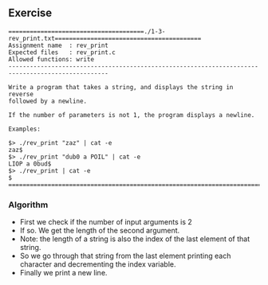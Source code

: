 ## Exercise

```
======================================./1-3-rev_print.txt=========================================
Assignment name  : rev_print
Expected files   : rev_print.c
Allowed functions: write
--------------------------------------------------------------------------------------------------

Write a program that takes a string, and displays the string in reverse
followed by a newline.

If the number of parameters is not 1, the program displays a newline.

Examples:

$> ./rev_print "zaz" | cat -e
zaz$
$> ./rev_print "dub0 a POIL" | cat -e
LIOP a 0bud$
$> ./rev_print | cat -e
$
==================================================================================================
```

### Algorithm

- First we check if the number of input arguments is 2
- If so. We get the length of the second argument.
- Note: the length of a string is also the index of the last element of that string.
- So we go through that string from the last element printing each character and decrementing the index variable.
- Finally we print a new line.

